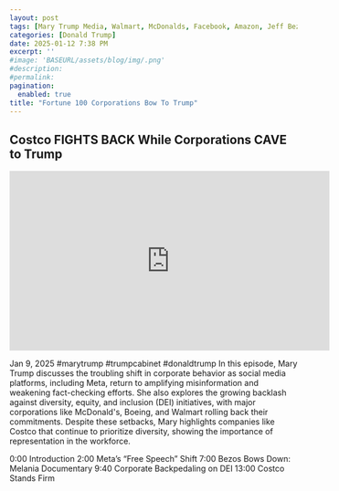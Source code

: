 ```yaml
---
layout: post
tags: [Mary Trump Media, Walmart, McDonalds, Facebook, Amazon, Jeff Bezos, Mark ZuckerbergBm, Boeing, Meta, Costco, diversity equity inclusion (DEI), politics]
categories: [Donald Trump]
date: 2025-01-12 7:38 PM
excerpt: ''
#image: 'BASEURL/assets/blog/img/.png'
#description:
#permalink:
pagination: 
  enabled: true
title: "Fortune 100 Corporations Bow To Trump"
---
```



## Costco FIGHTS BACK While Corporations CAVE to Trump

<iframe width="560" height="315" src="https://www.youtube.com/embed/hNy8sXf2LAA?si=SsV2VtKj-qsc_UD2" title="YouTube video player" frameborder="0" allow="accelerometer; autoplay; clipboard-write; encrypted-media; gyroscope; picture-in-picture; web-share" referrerpolicy="strict-origin-when-cross-origin" allowfullscreen></iframe>

Jan 9, 2025  #marytrump #trumpcabinet #donaldtrump
In this episode, Mary Trump discusses the troubling shift in corporate behavior as social media platforms, including Meta, return to amplifying misinformation and weakening fact-checking efforts. She also explores the growing backlash against diversity, equity, and inclusion (DEI) initiatives, with major corporations like McDonald's, Boeing, and Walmart rolling back their commitments. Despite these setbacks, Mary highlights companies like Costco that continue to prioritize diversity, showing the importance of representation in the workforce. 

0:00 Introduction
2:00 Meta’s “Free Speech” Shift
7:00 Bezos Bows Down: Melania Documentary
9:40 Corporate Backpedaling on DEI
13:00 Costco Stands Firm 

